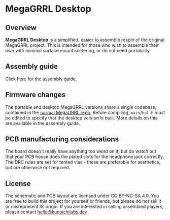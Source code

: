 # MegaGRRL Desktop
## Overview
**MegaGRRL Desktop** is a simplified, easier to assemble respin of the original MegaGRRL project. This is intended for those who wish to assemble their own with minimal surface mount soldering, or do not need portability.
## Assembly guide
[Click here for the assembly guide.](https://git.agiri.ninja/natalie/MegaGRRL_Desktop/wikis/Assembly-guide)
## Firmware changes
The portable and desktop MegaGRRL versions share a single codebase, contained in the [normal MegaGRRL repo](https://git.agiri.ninja/natalie/megagrrl). Before compiling, `main/hal.h` must be edited to specify that the desktop version is built. More details on this are available in the assembly guide.
## PCB manufacturing considerations
The board doesn't really have anything too weird on it, but do watch out that your PCB house does the plated slots for the headphone jack correctly. The DRC rules are set for tented vias - these are preferable for aesthetics, but are otherwise not required.
## License
The schematic and PCB layout are licensed under CC BY-NC-SA 4.0. You are free to build this project for yourself or friends, but please do not sell it or misrepresent its origin. If you are interested in selling assembled players, please contact hello@kunoichilabs.dev
